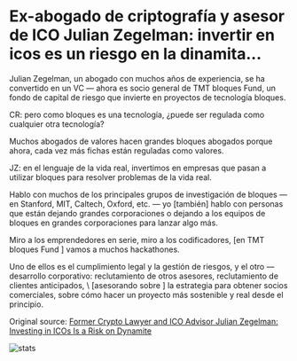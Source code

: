 # Ex-abogado de criptografía y asesor de ICO Julian Zegelman: invertir en icos es un riesgo en la dinamita...

Julian Zegelman, un abogado con muchos años de experiencia, se ha convertido en un VC — ahora es socio general de TMT bloques Fund, un fondo de capital de riesgo que invierte en proyectos de tecnología bloques.

CR: pero como bloques es una tecnología, ¿puede ser regulada como cualquier otra tecnología?

Muchos abogados de valores hacen grandes bloques abogados porque ahora, cada vez más fichas están reguladas como valores.

JZ: en el lenguaje de la vida real, invertimos en empresas que pasan a utilizar bloques para resolver problemas de la vida real.

Hablo con muchos de los principales grupos de investigación de bloques — en Stanford, MIT, Caltech, Oxford, etc. — yo [también] hablo con personas que están dejando grandes corporaciones o dejando a los equipos de bloques en grandes corporaciones para lanzar algo más.

Miro a los emprendedores en serie, miro a los codificadores, [en TMT bloques Fund \] vamos a muchos hackathones.

Uno de ellos es el cumplimiento legal y la gestión de riesgos, y el otro — desarrollo corporativo: reclutamiento de otros asesores, reclutamiento de clientes anticipados, \ [asesorando sobre \] la estrategia para obtener socios comerciales, sobre cómo hacer un proyecto más sostenible y real desde el principio.

Original source: [Former Crypto Lawyer and ICO Advisor Julian Zegelman: Investing in ICOs Is a Risk on Dynamite](https://cointelegraph.com/news/former-crypto-lawyer-and-ico-advisor-julian-zegelman-investing-in-icos-is-a-risk-on-dynamite)

![stats](https://c.statcounter.com/11760860/0/a89fa40b/1/ "stats")